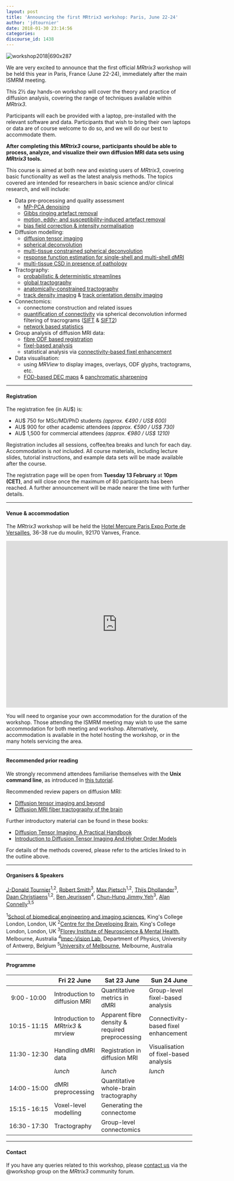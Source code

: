 ```yaml
---
layout: post
title: 'Announcing the first MRtrix3 workshop: Paris, June 22-24'
author: 'jdtournier'
date: 2018-01-30 23:14:56
categories:
discourse_id: 1438
---
```

![workshop2018|690x287](http://community.mrtrix.org/uploads/default/original/2X/4/48694c5a817089ceca44a54d30a40d6fa99a0c5e.png)

We are very excited to announce that the first official _MRtrix3_ workshop will be held this year in Paris, France (June 22-24), immediately after the main ISMRM meeting. 

This 2½ day hands-on workshop will cover the theory and practice of diffusion analysis, covering the range of techniques available within _MRtrix3_. 

Participants will each be provided with a laptop, pre-installed with the relevant software and data. Participants that wish to bring their own laptops or data are of course welcome to do so, and we will do our best to accommodate them. 

**After completing this _MRtrix3_ course, participants should be able to process, analyze, and visualize their own diffusion MRI data sets using _MRtrix3_ tools.**

This course is aimed at both new and existing users of _MRtrix3_, covering basic functionality as well as the latest analysis methods. The topics covered are intended for researchers in basic science and/or clinical research, and will include: 

- Data pre-processing and quality assessment
  - [MP-PCA denoising](https://www.ncbi.nlm.nih.gov/pubmed/27523449)
  - [Gibbs ringing artefact removal](https://www.ncbi.nlm.nih.gov/pubmed/26745823)
  - [motion, eddy- and susceptibility-induced artefact removal](https://www.ncbi.nlm.nih.gov/pubmed/26481672) 
  - [bias field correction & intensity normalisation](https://www.researchgate.net/publication/315836355_Bias_Field_Correction_and_Intensity_Normalisation_for_Quantitative_Analysis_of_Apparent_Fibre_Density)
- Diffusion modelling:
   - [diffusion tensor imaging](https://www.ncbi.nlm.nih.gov/pubmed/12489095)
   - [spherical deconvolution](https://www.ncbi.nlm.nih.gov/pubmed/17379540)
   - [multi-tissue constrained spherical deconvolution](https://www.ncbi.nlm.nih.gov/pubmed/25109526)
   - [response function estimation for single-shell and multi-shell dMRI](http://mrtrix.readthedocs.io/en/doctest/constrained_spherical_deconvolution/response_function_estimation.html)
   - [multi-tissue CSD in presence of pathology](https://www.researchgate.net/publication/315836029_Towards_interpretation_of_3-tissue_constrained_spherical_deconvolution_results_in_pathology)
- Tractography:
  - [probabilistic & deterministic streamlines](http://onlinelibrary.wiley.com/doi/10.1002/ima.22005/abstract)
  - [global tractography](https://www.ncbi.nlm.nih.gov/pubmed/26272729) 
  - [anatomically-constrained tractography](https://www.ncbi.nlm.nih.gov/pubmed/22705374)
  - [track density imaging](https://www.ncbi.nlm.nih.gov/pubmed/20643215) & [track orientation density imaging](https://www.ncbi.nlm.nih.gov/pubmed/24389015)
- Connectomics:
  - connectome construction and related issues
  - [quantification of connectivity](https://www.ncbi.nlm.nih.gov/pubmed/25312774) via spherical deconvolution informed filtering of tracrograms ([SIFT](https://www.ncbi.nlm.nih.gov/pubmed/23238430) & [SIFT2](https://www.ncbi.nlm.nih.gov/pubmed/26163802))
  - [network based statistics](https://www.ncbi.nlm.nih.gov/pubmed/20600983)
- Group analysis of diffusion MRI data:
  - [fibre ODF based registration](https://www.ncbi.nlm.nih.gov/pubmed/21316463)
  - [fixel-based analysis](https://www.ncbi.nlm.nih.gov/pubmed/27639350)
  - statistical analysis via [connectivity-based fixel enhancement](https://www.ncbi.nlm.nih.gov/pubmed/26004503)
- Data visualisation:
  - using _MRView_ to display images, overlays, ODF glyphs, tractograms, etc.
  - [FOD-based DEC maps](https://www.researchgate.net/publication/276412466_Time_to_move_on_an_FOD-based_DEC_map_to_replace_DTI%27s_trademark_DEC_FA) & [panchromatic sharpening](https://www.researchgate.net/publication/276412176_Panchromatic_sharpening_of_FOD-based_DEC_maps_by_structural_T1_information)

--- 

#### Registration

The registration fee (in AU$) is:
- AU$ 750 for MSc/MD/PhD students _(approx. €490 / US$ 600)_ 
- AU$ 900 for other academic attendees _(approx. €590 / US$ 730)_
- AU$ 1,500 for commercial attendees _(approx.  €980 / US$ 1210)_

Registration includes all sessions, coffee/tea breaks and lunch for each day. Accommodation is _not_ included. All course materials, including lecture slides, tutorial instructions, and example data sets will be made available after the course.

The registration page will be open from **Tuesday 13 February** at **10pm (CET)**, and will close once the maximum of 80 participants has been reached. A further announcement will be made nearer the time with further details. 

---

#### Venue & accommodation

The _MRtrix3_ workshop will be held the [Hotel Mercure Paris Expo Porte de Versailles](http://www.mercure.com/gb/hotel-0375-mercure-paris-porte-de-versailles-expo-hotel/index.shtml), 36-38 rue du moulin, 92170 Vanves, France. 

<iframe src="https://www.google.com/maps/embed?pb=!1m18!1m12!1m3!1d2626.645493746547!2d2.2890146152365918!3d48.82682507928453!2m3!1f0!2f0!3f0!3m2!1i1024!2i768!4f13.1!3m3!1m2!1s0x47e67068aabf589b%3A0x37c908c3bb39dddb!2sHotel+Mercure+Paris+Porte+de+Versailles+Expo!5e0!3m2!1sen!2suk!4v1517244818305" width="600" height="450" frameborder="0" style="border:0" allowfullscreen></iframe>

You will need to organise your own accommodation for the duration of the workshop. Those attending the ISMRM meeting may wish to use the same accommodation for both meeting and workshop. Alternatively, accommodation is available in the hotel hosting the workshop, or in the many hotels servicing the area.

---

#### Recommended prior reading

We strongly recommend attendees familiarise themselves with the **Unix command line**, as introduced in [this tutorial](http://command-line-tutorial.readthedocs.io/).

Recommended review papers on diffusion MRI:
- [Diffusion tensor imaging and beyond](https://www.ncbi.nlm.nih.gov/pubmed/21469191)
- [Diffusion MRI fiber tractography of the  brain](http://onlinelibrary.wiley.com/doi/10.1002/nbm.3785/full)

Further introductory material can be found in these books:
- [Diffusion Tensor Imaging: A Practical Handbook](http://www.springer.com/gp/book/9781493931170)
- [Introduction to Diffusion Tensor Imaging And Higher Order Models](https://www.elsevier.com/books/introduction-to-diffusion-tensor-imaging/mori/978-0-12-398398-5)

For details of the methods covered, please refer to the articles linked to in the outline above. 

---

#### Organisers & Speakers

[J-Donald Tournier](https://kclpure.kcl.ac.uk/portal/jacques-donald.tournier.html)<sup>1,2</sup>,  [Robert Smith](https://www.florey.edu.au/user/5819)<sup>3</sup>, [Max Pietsch](https://kclpure.kcl.ac.uk/portal/en/persons/maximilian-pietsch(211dfcc7-1906-4d55-ab52-1a0e5d9fc7fc).html)<sup>1,2</sup>, [Thijs Dhollander](https://www.florey.edu.au/user/5276)<sup>3</sup>, [Daan Christiaens](https://kclpure.kcl.ac.uk/portal/daan.christiaens.html)<sup>1,2</sup>, [Ben Jeurissen](https://visielab.uantwerpen.be/people/ben-jeurissen)<sup>4</sup>, [Chun-Hung Jimmy Yeh](https://www.florey.edu.au/user/5595)<sup>3</sup>, [Alan Connelly](https://www.florey.edu.au/user/5256)<sup>3,5</sup>

<sup>1</sup>[School of biomedical engineering and imaging sciences](https://www.kcl.ac.uk/lsm/research/divisions/imaging/Research.aspx), King's College London, London, UK
<sup>2</sup>[Centre for the Developing Brain](https://www.developingbrain.co.uk/), King's College London, London, UK
<sup>3</sup>[Florey Institute of Neuroscience & Mental Health](https://www.florey.edu.au/), Melbourne, Australia
<sup>4</sup>[Imec-Vision Lab](https://visielab.uantwerpen.be/), Department of Physics, University of Antwerp, Belgium
<sup>5</sup>[University of Melbourne](https://www.unimelb.edu.au/), Melbourne, Australia

----

#### Programme

|  | Fri 22 June | Sat 23 June | Sun 24 June |
| :---: | --- | --- | --- |
| 9:00&nbsp;&#8209;&nbsp;10:00 | Introduction to diffusion MRI | Quantitative metrics in dMRI | Group-level fixel-based analysis |
| 10:15&nbsp;&#8209;&nbsp;11:15 | Introduction to _MRtrix3_ & mrview | Apparent fibre density & required preprocessing | Connectivity-based fixel enhancement |
| 11:30&nbsp;&#8209;&nbsp;12:30 | Handling dMRI data | Registration in diffusion MRI | Visualisation of fixel-based analysis |
|  | _lunch_ | _lunch_ | _lunch_ |
| 14:00&nbsp;&#8209;&nbsp;15:00 | dMRI preprocessing | Quantitative whole-brain tractography | | 
| 15:15&nbsp;&#8209;&nbsp;16:15 | Voxel-level modelling | Generating the connectome | |
| 16:30&nbsp;&#8209;&nbsp;17:30 | Tractography | Group-level connectomics | | 

---

#### Contact

If you have any queries related to this workshop, please [contact us](http://community.mrtrix.org/new-message?groupname=workshop&title=workshop%20inquiry) via the @workshop group on the _MRtrix3_ community forum.
            